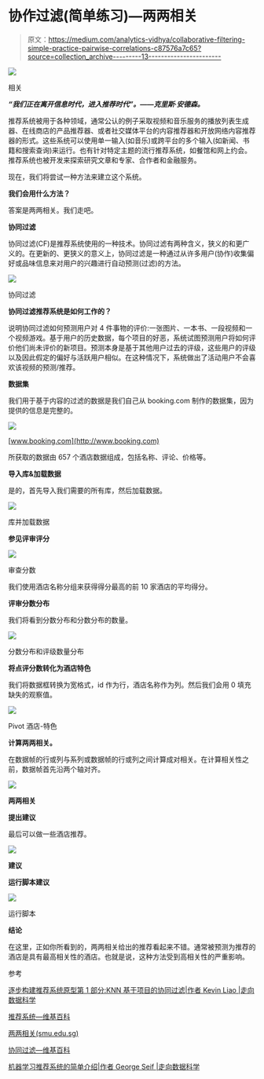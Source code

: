 # 协作过滤(简单练习)—两两相关

> 原文：<https://medium.com/analytics-vidhya/collaborative-filtering-simple-practice-pairwise-correlations-c87576a7c65?source=collection_archive---------13----------------------->

![](img/84a7135cbf7b9594f9f39793cdcb3e80.png)

相关

***“我们正在离开信息时代，进入推荐时代”。——克里斯·安德森。***

推荐系统被用于各种领域，通常公认的例子采取视频和音乐服务的播放列表生成器、在线商店的产品推荐器、或者社交媒体平台的内容推荐器和开放网络内容推荐器的形式。这些系统可以使用单一输入(如音乐)或跨平台的多个输入(如新闻、书籍和搜索查询)来运行。也有针对特定主题的流行推荐系统，如餐馆和网上约会。推荐系统也被开发来探索研究文章和专家、合作者和金融服务。

现在，我们将尝试一种方法来建立这个系统。

**我们会用什么方法？**

答案是两两相关。我们走吧。

**协同过滤**

协同过滤(CF)是推荐系统使用的一种技术。协同过滤有两种含义，狭义的和更广义的。在更新的、更狭义的意义上，协同过滤是一种通过从许多用户(协作)收集偏好或品味信息来对用户的兴趣进行自动预测(过滤)的方法。

![](img/230b27fe868df1f14a1405063a273429.png)

协同过滤

**协同过滤推荐系统是如何工作的？**

说明协同过滤如何预测用户对 4 件事物的评价:一张图片、一本书、一段视频和一个视频游戏。基于用户的历史数据，每个项目的好恶，系统试图预测用户将如何评价他们尚未评价的新项目。预测本身是基于其他用户过去的评级，这些用户的评级以及因此假定的偏好与活跃用户相似。在这种情况下，系统做出了活动用户不会喜欢该视频的预测/推荐。

**数据集**

我们用于基于内容的过滤的数据是我们自己从 booking.com 制作的数据集，因为提供的信息是完整的。

![](img/525f3339535c17e4195f48bd8329ef02.png)

[www.booking.com](http://www.booking.com)

所获取的数据由 657 个酒店数据组成，包括名称、评论、价格等。

**导入库&加载数据**

是的，首先导入我们需要的所有库，然后加载数据。

![](img/6cfd412b9d1d03a9713160e3ab4a53e9.png)

库并加载数据

**参见评审评分**

![](img/acc706e85f12bca3caddc30ea8d04433.png)

审查分数

我们使用酒店名称分组来获得得分最高的前 10 家酒店的平均得分。

**评审分数分布**

我们将看到分数分布和分数分布的数量。

![](img/2efe7a8593826d66d58497b1edd3c45e.png)

分数分布和评级数量分布

**将点评分数转化为酒店特色**

我们将数据框转换为宽格式，id 作为行，酒店名称作为列。然后我们会用 0 填充缺失的观察值。

![](img/c783a8b51d1dcfaabfc27c694cd14b9e.png)

Pivot 酒店-特色

**计算两两相关。**

在数据帧的行或列与系列或数据帧的行或列之间计算成对相关。在计算相关性之前，数据帧首先沿两个轴对齐。

![](img/7b95a64af746f26199b549cb7d811c0d.png)

**两两相关**

**提出建议**

最后可以做一些酒店推荐。

![](img/517da2d1835a491a3dc5a7911ad172cd.png)

**建议**

**运行脚本建议**

![](img/7914a63afa45d79ad6dd042a570d4701.png)

运行脚本

**结论**

在这里，正如你所看到的，两两相关给出的推荐看起来不错。通常被预测为推荐的酒店是具有最高相关性的酒店。也就是说，这种方法受到高相关性的严重影响。

参考

[逐步构建推荐系统原型第 1 部分:KNN 基于项目的协同过滤|作者 Kevin Liao |走向数据科学](https://towardsdatascience.com/prototyping-a-recommender-system-step-by-step-part-1-knn-item-based-collaborative-filtering-637969614ea)

[推荐系统—维基百科](https://en.wikipedia.org/wiki/Recommender_system#:~:text=A%20recommender%20system%2C%20or%20a%20recommendation%20system%20%28sometimes,%22preference%22%20a%20user%20would%20give%20to%20an%20item.)

[两两相关(smu.edu.sg)](https://ink.library.smu.edu.sg/cgi/viewcontent.cgi?article=6171&context=lkcsb_research)

[协同过滤—维基百科](https://en.wikipedia.org/wiki/Collaborative_filtering)

[机器学习推荐系统的简单介绍|作者 George Seif |走向数据科学](https://towardsdatascience.com/an-easy-introduction-to-machine-learning-recommender-systems-efc8f7ece829?source=post_page-----efc8f7ece829----------------------)